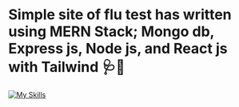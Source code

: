 # Simple site of flu test has written using MERN Stack; Mongo db, Express js, Node js, and React js with Tailwind 🩺🌊
[![My Skills](https://skillicons.dev/icons?i=js,html,css,react)](https://skillicons.dev)
